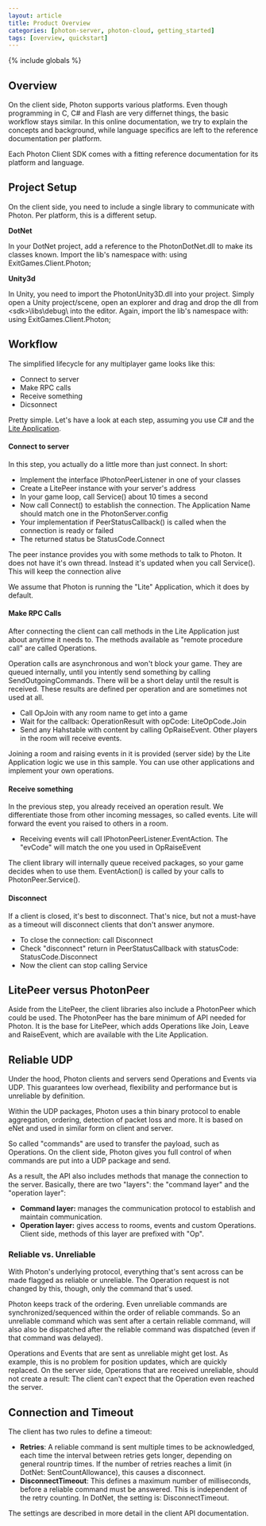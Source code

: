 ```yaml
---
layout: article
title: Product Overview
categories: [photon-server, photon-cloud, getting_started]
tags: [overview, quickstart]
---
```

{% include globals %}


Overview
--------

On the client side, Photon supports various platforms. Even though
programming in C, C\# and Flash are very differnet things, the basic
workflow stays similar. In this online documentation, we try to explain
the concepts and background, while language specifics are left to the
reference documentation per platform.

Each Photon Client SDK comes with a fitting reference documentation for
its platform and language.

Project Setup
-------------

On the client side, you need to include a single library to communicate
with Photon. Per platform, this is a different setup.

**DotNet**

In your DotNet project, add a reference to the PhotonDotNet.dll to make
its classes known. Import the lib's namespace with: using
ExitGames.Client.Photon;

**Unity3d**

In Unity, you need to import the PhotonUnity3D.dll into your project.
Simply open a Unity project/scene, open an explorer and drag and drop
the dll from <sdk\>\\libs\\debug\\ into the editor. Again, import the
lib's namespace with: using ExitGames.Client.Photon;

Workflow
--------

The simplified lifecycle for any multiplayer game looks like this:

-   Connect to server
-   Make RPC calls
-   Receive something
-   Dicsonnect

Pretty simple. Let's have a look at each step, assuming you use C\# and
the [Lite Application](/overview/basics).

#### Connect to server

In this step, you actually do a little more than just connect. In short:

-   Implement the interface IPhotonPeerListener in one of your classes
-   Create a LitePeer instance with your server's address
-   In your game loop, call Service() about 10 times a second
-   Now call Connect() to establish the connection. The Application Name
    should match one in the PhotonServer.config
-   Your implementation if PeerStatusCallback() is called when the
    connection is ready or failed
-   The returned status be StatusCode.Connect

The peer instance provides you with some methods to talk to Photon. It
does not have it's own thread. Instead it's updated when you call
Service(). This will keep the connection alive

We assume that Photon is running the "Lite" Application, which it does
by default.

#### Make RPC Calls

After connecting the client can call methods in the Lite Application
just about anytime it needs to. The methods available as "remote
procedure call" are called Operations.

Operation calls are asynchronous and won't block your game. They are
queued internally, until you intently send something by calling
SendOutgoingCommands. There will be a short delay until the result is
received. These results are defined per operation and are sometimes not
used at all.

-   Call OpJoin with any room name to get into a game
-   Wait for the callback: OperationResult with opCode: LiteOpCode.Join
-   Send any Hahstable with content by calling OpRaiseEvent. Other
    players in the room will receive events.

Joining a room and raising events in it is provided (server side) by the
Lite Application logic we use in this sample. You can use other
applications and implement your own operations.

#### Receive something

In the previous step, you already received an operation result. We
differentiate those from other incoming messages, so called events. Lite
will forward the event you raised to others in a room.

-   Receiving events will call IPhotonPeerListener.EventAction. The
    "evCode" will match the one you used in OpRaiseEvent

The client library will internally queue received packages, so your game
decides when to use them. EventAction() is called by your calls to
PhotonPeer.Service().

#### Disconnect

If a client is closed, it's best to disconnect. That's nice, but not a
must-have as a timeout will disconnect clients that don't answer
anymore.

-   To close the connection: call Disconnect
-   Check "disconnect" return in PeerStatusCallback with statusCode:
    StatusCode.Disconnect
-   Now the client can stop calling Service

LitePeer versus PhotonPeer
--------------------------

Aside from the LitePeer, the client libraries also include a PhotonPeer
which could be used. The PhotonPeer has the bare minimum of API needed
for Photon. It is the base for LitePeer, which adds Operations like
Join, Leave and RaiseEvent, which are available with the Lite
Application.

Reliable UDP
------------

Under the hood, Photon clients and servers send Operations and Events
via UDP. This guarantees low overhead, flexibility and performance but
is unreliable by definition.

Within the UDP packages, Photon uses a thin binary protocol to enable
aggregation, ordering, detection of packet loss and more. It is based on
eNet and used in similar form on client and server.

So called "commands" are used to transfer the payload, such as
Operations. On the client side, Photon gives you full control of when
commands are put into a UDP package and send.

As a result, the API also includes methods that manage the connection to
the server. Basically, there are two "layers": the "command layer" and
the "operation layer":

-   **Command layer:** manages the communication protocol to establish
    and maintain communication.
-   **Operation layer:** gives access to rooms, events and custom
    Operations. Client side, methods of this layer are prefixed with
    "Op".

### Reliable vs. Unreliable

With Photon's underlying protocol, everything that's sent across can be
made flagged as reliable or unreliable. The Operation request is not
changed by this, though, only the command that's used.

Photon keeps track of the ordering. Even unreliable commands are
synchronized/sequenced within the order of reliable commands. So an
unreliable command which was sent after a certain reliable command, will
also also be dispatched after the reliable command was dispatched (even
if that command was delayed).

Operations and Events that are sent as unreliable might get lost. As
example, this is no problem for position updates, which are quickly
replaced. On the server side, Operations that are received unreliable,
should not create a result: The client can't expect that the Operation
even reached the server.

Connection and Timeout
----------------------

The client has two rules to define a timeout:

-   **Retries**: A reliable command is sent multiple times to be
    acknowledged, each time the interval between retries gets longer,
    depending on general rountrip times. If the number of retries
    reaches a limit (in DotNet: SentCountAllowance), this causes a
    disconnect.
-   **DisconnectTimeout**: This defines a maximum number of
    milliseconds, before a reliable command must be answered. This is
    independent of the retry counting. In DotNet, the setting is:
    DisconnectTimeout.

The settings are described in more detail in the client API
documentation.

